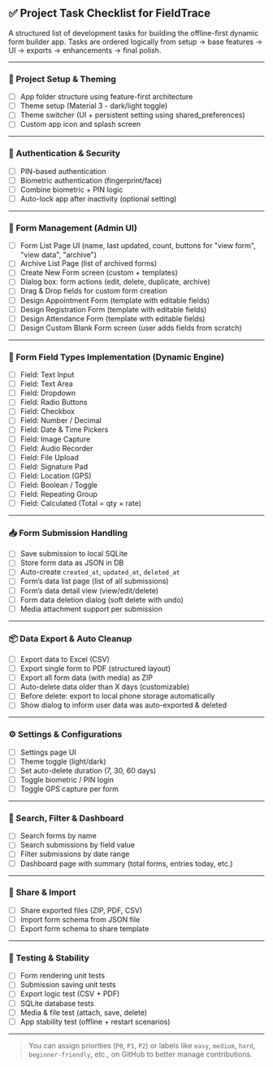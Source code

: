 ## ✅ Project Task Checklist for FieldTrace

A structured list of development tasks for building the offline-first dynamic form builder app. Tasks are ordered logically from setup → base features → UI → exports → enhancements → final polish.

---

### 🧱 Project Setup & Theming

- [ ] App folder structure using feature-first architecture
- [ ] Theme setup (Material 3 - dark/light toggle)
- [ ] Theme switcher (UI + persistent setting using shared_preferences)
- [ ] Custom app icon and splash screen

---

### 🔐 Authentication & Security

- [ ] PIN-based authentication
- [ ] Biometric authentication (fingerprint/face)
- [ ] Combine biometric + PIN logic
- [ ] Auto-lock app after inactivity (optional setting)

---

### 📄 Form Management (Admin UI)

- [ ] Form List Page UI (name, last updated, count, buttons for "view form", "view data", "archive")
- [ ] Archive List Page (list of archived forms)
- [ ] Create New Form screen (custom + templates)
- [ ] Dialog box: form actions (edit, delete, duplicate, archive)
- [ ] Drag & Drop fields for custom form creation
- [ ] Design Appointment Form (template with editable fields)
- [ ] Design Registration Form (template with editable fields)
- [ ] Design Attendance Form (template with editable fields)
- [ ] Design Custom Blank Form screen (user adds fields from scratch)

---

### 🧾 Form Field Types Implementation (Dynamic Engine)

- [ ] Field: Text Input
- [ ] Field: Text Area
- [ ] Field: Dropdown
- [ ] Field: Radio Buttons
- [ ] Field: Checkbox
- [ ] Field: Number / Decimal
- [ ] Field: Date & Time Pickers
- [ ] Field: Image Capture
- [ ] Field: Audio Recorder
- [ ] Field: File Upload
- [ ] Field: Signature Pad
- [ ] Field: Location (GPS)
- [ ] Field: Boolean / Toggle
- [ ] Field: Repeating Group
- [ ] Field: Calculated (Total = qty × rate)

---

### 📥 Form Submission Handling

- [ ] Save submission to local SQLite
- [ ] Store form data as JSON in DB
- [ ] Auto-create `created_at`, `updated_at`, `deleted_at`
- [ ] Form’s data list page (list of all submissions)
- [ ] Form’s data detail view (view/edit/delete)
- [ ] Form data deletion dialog (soft delete with undo)
- [ ] Media attachment support per submission

---

### 📦 Data Export & Auto Cleanup

- [ ] Export data to Excel (CSV)
- [ ] Export single form to PDF (structured layout)
- [ ] Export all form data (with media) as ZIP
- [ ] Auto-delete data older than X days (customizable)
- [ ] Before delete: export to local phone storage automatically
- [ ] Show dialog to inform user data was auto-exported & deleted

---

### ⚙️ Settings & Configurations

- [ ] Settings page UI
- [ ] Theme toggle (light/dark)
- [ ] Set auto-delete duration (7, 30, 60 days)
- [ ] Toggle biometric / PIN login
- [ ] Toggle GPS capture per form

---

### 🔎 Search, Filter & Dashboard

- [ ] Search forms by name
- [ ] Search submissions by field value
- [ ] Filter submissions by date range
- [ ] Dashboard page with summary (total forms, entries today, etc.)

---

### 📲 Share & Import

- [ ] Share exported files (ZIP, PDF, CSV)
- [ ] Import form schema from JSON file
- [ ] Export form schema to share template

---

### 🧪 Testing & Stability

- [ ] Form rendering unit tests
- [ ] Submission saving unit tests
- [ ] Export logic test (CSV + PDF)
- [ ] SQLite database tests
- [ ] Media & file test (attach, save, delete)
- [ ] App stability test (offline + restart scenarios)

---

> You can assign priorities (`P0`, `P1`, `P2`) or labels like `easy`, `medium`, `hard`, `beginner-friendly`, etc., on GitHub to better manage contributions.

